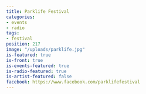 ```yaml
---
title: Parklife Festival
categories:
- events
- radio
tags:
- festival
position: 217
image: "/uploads/parklife.jpg"
is-featured: true
is-front: true
is-events-featured: true
is-radio-featured: true
is-artist-featured: false
facebook: https://www.facebook.com/parklifefestival
---
```


